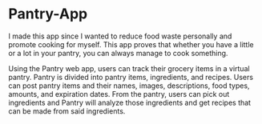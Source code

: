 # Pantry-App

I made this app since I wanted to reduce food waste personally and promote cooking for myself.
This app proves that whether you have a little or a lot in your pantry, you can always manage to cook something.

Using the Pantry web app, users can track their grocery items in a virtual pantry. 
Pantry is divided into pantry items, ingredients, and recipes. Users can post pantry items and their names, images,
descriptions, food types, amounts, and expiration dates. From the pantry, users can pick out ingredients and Pantry will
analyze those ingredients and get recipes that can be made from said ingredients.

